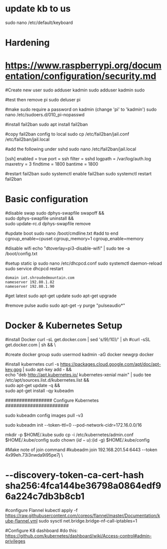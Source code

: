 # update kb to us
sudo nano /etc/default/keyboard

# Hardening
# https://www.raspberrypi.org/documentation/configuration/security.md

#Create new user
sudo adduser kadmin
sudo adduser kadmin sudo

#test then remove pi
sudo deluser pi

#make sudo require a password on kadmin (change 'pi' to 'kadmin')
sudo nano /etc/sudoers.d/010_pi-nopasswd	

#install fail2ban
sudo apt install fail2ban

#copy fail2ban config to local
sudo cp /etc/fail2ban/jail.conf /etc/fail2ban/jail.local

#add the following under sshd
sudo nano /etc/fail2ban/jail.local

[ssh]
enabled  = true
port     = ssh
filter   = sshd
logpath  = /var/log/auth.log
maxretry = 3
findtime = 1800
bantime = 1800

#restart fail2ban
sudo systemctl enable fail2ban
sudo systemctl restart fail2ban


# Basic configuration

#disable swap
sudo dphys-swapfile swapoff && \
  sudo dphys-swapfile uninstall && \
  sudo update-rc.d dphys-swapfile remove

#update boot
sudo nano /boot/cmdline.txt
#add to end
 cgroup_enable=cpuset cgroup_memory=1 cgroup_enable=memory

#disable wifi
echo "dtoverlay=pi3-disable-wifi" | sudo tee -a /boot/config.txt

#setup static ip
sudo nano /etc/dhcpcd.conf
sudo systemctl daemon-reload
sudo service dhcpcd restart

	domain iot.shroudedmountain.com
	nameserver 192.80.1.82
	nameserver 192.80.1.90


#get latest
sudo apt-get update
sudo apt-get upgrade

#remove pulse audio
sudo apt-get -y purge "pulseaudio*"

# Docker & Kubernetes Setup

#install Docker
curl -sL get.docker.com | sed 's/9)/10)/' | sh
#curl -sSL get.docker.com | sh && \

#create docker group
sudo usermod kadmin -aG docker
newgrp docker

#install kubernetes
curl -s https://packages.cloud.google.com/apt/doc/apt-key.gpg | sudo apt-key add - && \
  echo "deb http://apt.kubernetes.io/ kubernetes-xenial main" | sudo tee /etc/apt/sources.list.d/kubernetes.list && \
  sudo apt-get update -q && \
  sudo apt-get install -qy kubeadm

################# Configure Kubernetes #######################

sudo kubeadm config images pull -v3

sudo kubeadm init --token-ttl=0 --pod-network-cidr=172.16.0.0/16

mkdir -p $HOME/.kube
sudo cp -i /etc/kubernetes/admin.conf $HOME/.kube/config
sudo chown $(id -u):$(id -g) $HOME/.kube/config

#Make note of join command
#kubeadm join 192.168.201.54:6443 --token 4x99eh.73i3nwda9i95pe7j \
#    --discovery-token-ca-cert-hash sha256:4fca144be36798a0864edf96a224c7db3b8cb1

#configure Flannel
kubectl apply -f https://raw.githubusercontent.com/coreos/flannel/master/Documentation/kube-flannel.yml
sudo sysctl net.bridge.bridge-nf-call-iptables=1

#Configure K8 dashboard
#do this: https://github.com/kubernetes/dashboard/wiki/Access-control#admin-privileges

